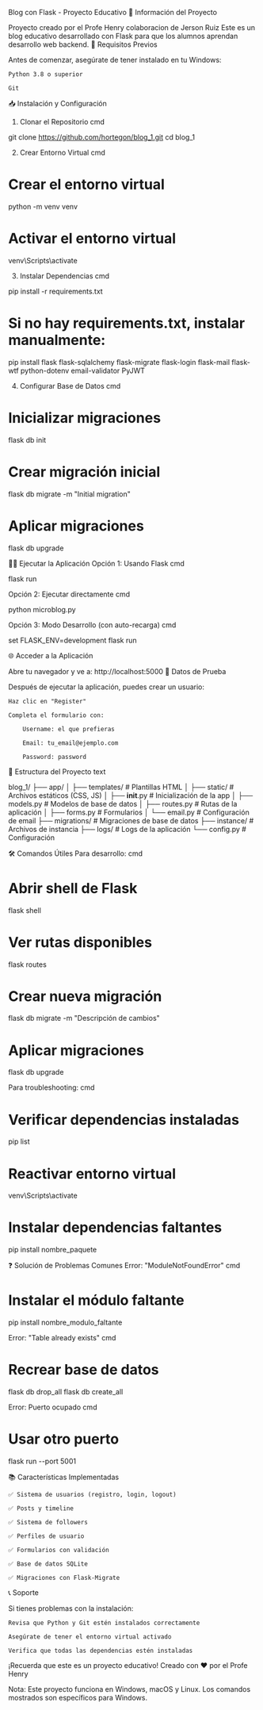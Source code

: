 Blog con Flask - Proyecto Educativo
📝 Información del Proyecto

Proyecto creado por el Profe Henry
colaboracion de Jerson Ruiz
Este es un blog educativo desarrollado con Flask para que los alumnos aprendan desarrollo web backend.
🚀 Requisitos Previos

Antes de comenzar, asegúrate de tener instalado en tu Windows:

    Python 3.8 o superior

    Git

📥 Instalación y Configuración
1. Clonar el Repositorio
cmd

git clone https://github.com/hortegon/blog_1.git
cd blog_1

2. Crear Entorno Virtual
cmd

# Crear el entorno virtual
python -m venv venv

# Activar el entorno virtual
venv\Scripts\activate

3. Instalar Dependencias
cmd

pip install -r requirements.txt

# Si no hay requirements.txt, instalar manualmente:
pip install flask flask-sqlalchemy flask-migrate flask-login flask-mail flask-wtf python-dotenv email-validator PyJWT

4. Configurar Base de Datos
cmd

# Inicializar migraciones
flask db init

# Crear migración inicial
flask db migrate -m "Initial migration"

# Aplicar migraciones
flask db upgrade

🏃‍♂️ Ejecutar la Aplicación
Opción 1: Usando Flask
cmd

flask run

Opción 2: Ejecutar directamente
cmd

python microblog.py

Opción 3: Modo Desarrollo (con auto-recarga)
cmd

set FLASK_ENV=development
flask run

🌐 Acceder a la Aplicación

Abre tu navegador y ve a:
http://localhost:5000
👤 Datos de Prueba

Después de ejecutar la aplicación, puedes crear un usuario:

    Haz clic en "Register"

    Completa el formulario con:

        Username: el que prefieras

        Email: tu_email@ejemplo.com

        Password: password

📁 Estructura del Proyecto
text

blog_1/
├── app/
│   ├── templates/     # Plantillas HTML
│   ├── static/        # Archivos estáticos (CSS, JS)
│   ├── __init__.py    # Inicialización de la app
│   ├── models.py      # Modelos de base de datos
│   ├── routes.py      # Rutas de la aplicación
│   ├── forms.py       # Formularios
│   └── email.py       # Configuración de email
├── migrations/        # Migraciones de base de datos
├── instance/          # Archivos de instancia
├── logs/             # Logs de la aplicación
└── config.py         # Configuración

🛠️ Comandos Útiles
Para desarrollo:
cmd

# Abrir shell de Flask
flask shell

# Ver rutas disponibles
flask routes

# Crear nueva migración
flask db migrate -m "Descripción de cambios"

# Aplicar migraciones
flask db upgrade

Para troubleshooting:
cmd

# Verificar dependencias instaladas
pip list

# Reactivar entorno virtual
venv\Scripts\activate

# Instalar dependencias faltantes
pip install nombre_paquete

❓ Solución de Problemas Comunes
Error: "ModuleNotFoundError"
cmd

# Instalar el módulo faltante
pip install nombre_modulo_faltante

Error: "Table already exists"
cmd

# Recrear base de datos
flask db drop_all
flask db create_all

Error: Puerto ocupado
cmd

# Usar otro puerto
flask run --port 5001

📚 Características Implementadas

    ✅ Sistema de usuarios (registro, login, logout)

    ✅ Posts y timeline

    ✅ Sistema de followers

    ✅ Perfiles de usuario

    ✅ Formularios con validación

    ✅ Base de datos SQLite

    ✅ Migraciones con Flask-Migrate

📞 Soporte

Si tienes problemas con la instalación:

    Revisa que Python y Git estén instalados correctamente

    Asegúrate de tener el entorno virtual activado

    Verifica que todas las dependencias estén instaladas

¡Recuerda que este es un proyecto educativo!
Creado con ❤️ por el Profe Henry


Nota: Este proyecto funciona en Windows, macOS y Linux. Los comandos mostrados son específicos para Windows.
